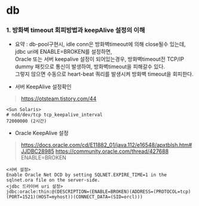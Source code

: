 # db

### 1. 방화벽 timeout 회피방법과 keepAlive 설정의 이해  
- 요약 : db-pool구현시, idle conn은 방화벽timeout에 의해 close될수 있는데, jdbc uri에 ENABLE=BROKEN를 설정하면,  
  Oracle 또는 서버 keepalive 설정이 되어있는경우, 방화벽timeout전 TCP/IP dummy 패킷으로 통신이 발생하여, 방화벽timeout을 피해갈수 있다.  
  그렇지 않으면 수동으로 heart-beat 쿼리를 발생시켜 방화벽 timeout을 회피한다.  

- 서버 KeepAlive 설정확인
> https://otsteam.tistory.com/44
```
<Sun Solaris>
# ndd/dev/tcp tcp_keepalive_interval
72000000 (2시간)
```

- Oracle KeepAlive 설정
> https://docs.oracle.com/cd/E11882_01/java.112/e16548/apxtblsh.htm#JJDBC28985
> https://community.oracle.com/thread/427688
> ENABLE=BROKEN

```
<서버 설정>
Enable Oracle Net DCD by setting SQLNET.EXPIRE_TIME=1 in the sqlnet.ora file on the server-side.
<jdbc 드라이버 uri 설정>
jdbc:oracle:thin:@(DESCRIPTION=(ENABLE=BROKEN)(ADDRESS=(PROTOCOL=tcp)(PORT=1521)(HOST=myhost))(CONNECT_DATA=(SID=orcl)))
```   



